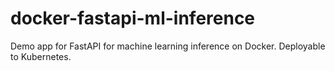 # docker-fastapi-ml-inference
Demo app for FastAPI for machine learning inference on Docker. Deployable to Kubernetes.
